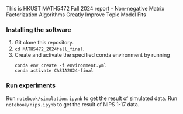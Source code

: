 This is HKUST MATH5472 Fall 2024 report - Non-negative Matrix Factorization Algorithms Greatly Improve Topic Model Fits

### Installing the software
1. Git clone this repository.
2. `cd MATH5472_2024fall_final`.
3. Create and activate the specified conda environment by running
    ```
    conda env create -f environment.yml
    conda activate CASIA2024-final
    ```
### Run experiments
Run `notebook/simulation.ipynb` to get the result of simulated data.
Run `notebook/nips.ipynb` to get the result of NIPS 1-17 data.
